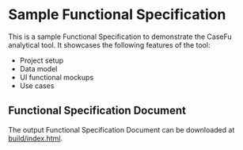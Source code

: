 # Sample Functional Specification

This is a sample Functional Specification to demonstrate the CaseFu analytical tool.
It showcases the following features of the tool:

- Project setup
- Data model
- UI functional mockups
- Use cases

## Functional Specification Document

The output Functional Specification Document can be downloaded at
[build/index.html](build/index.html).
